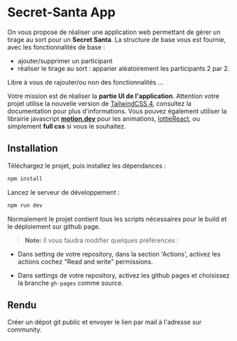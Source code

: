 # Secret-Santa App
 
On vous propose de réaliser une application web permettant de gérer un tirage au sort pour un **Secret Santa**. La structure de base vous est fournie, avec les fonctionnalités de base :
 
- ajouter/supprimer un participant
- réaliser le tirage au sort : apparier aléatoirement les participants 2 par 2.
 
Libre à vous de rajouter/ou non des fonctionnalités ...
 
Votre mission est de réaliser la **partie UI de l'application**.
Attention votre projet utilise la nouvelle version de [TailwindCSS 4](https://tailwindcss.com/docs/v4-beta), consultez la documentation pour plus d'informations.
Vous pouvez également utiliser la librairie javascript [**motion.dev**](https://motion.dev) pour les animations, [lottieReact](https://lottiereact.com/components/Lottie#getting-started), ou simplement **full css** si vous le souhaitez.
 
## Installation
 
Téléchargez le projet, puis installez les dépendances :
 
```bash
npm install
```
 
Lancez le serveur de développement :
 
```bash
npm run dev
```
 
Normalement le projet contient tous les scripts nécessaires pour le build et le déploiement sur github page.
 
> **Note:** Il vous faudra modifier quelques préférences :
 
- Dans setting de votre repository, dans la section 'Actions', activez les actions cochez "Read and write" permissions.
 
- Dans settings de votre repository, activez les github pages et choisissez la branche `gh-pages` comme source.
 
## Rendu
 
Créer un dépot git public et envoyer le lien par mail à l'adresse sur community.
#